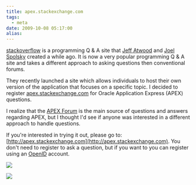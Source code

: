 ```yaml
---
title: apex.stackexchange.com
tags:
  - meta
date: 2009-10-08 05:17:00
alias:
---
```


[stackoverflow](http://stackoverflow.com/) is a programming Q & A site that  [Jeff Atwood](http://www.codinghorror.com/blog/) and [Joel Spolsky](http://www.joelonsoftware.com/) created a while ago. It is now a very popular programming Q & A site and takes a different approach to asking questions then conventional forums.

They recently launched a site which allows individuals to host their own version of the application that focuses on a specific topic. I decided to register [apex.stackexchange.com](http://apex.stackexchange.com) for Oracle Application Express (APEX) questions.

I realize that the [APEX Forum](http://forums.oracle.com/forums/forum.jspa?forumID=137&start=0) is the main source of questions and answers regarding APEX, but I thought I'd see if anyone was interested in a different approach to handle questions.

If you're interested in trying it out, please go to: [http://apex.stackexchange.com](http://apex.stackexchange.com). You don't need to register to ask a question, but if you want to you can register using an [OpenID](http://openid.net/) account.

[![](http://3.bp.blogspot.com/_33EF80fk9sM/Ss3K2CIjAVI/AAAAAAAADrU/KnXW0KMjaLs/s400/question.png)](http://3.bp.blogspot.com/_33EF80fk9sM/Ss3K2CIjAVI/AAAAAAAADrU/KnXW0KMjaLs/s1600-h/question.png)

[![](http://3.bp.blogspot.com/_33EF80fk9sM/Ss3LBAODg2I/AAAAAAAADrc/xiaHoN_eYvA/s400/question_2.PNG)](http://3.bp.blogspot.com/_33EF80fk9sM/Ss3LBAODg2I/AAAAAAAADrc/xiaHoN_eYvA/s1600-h/question_2.PNG)
